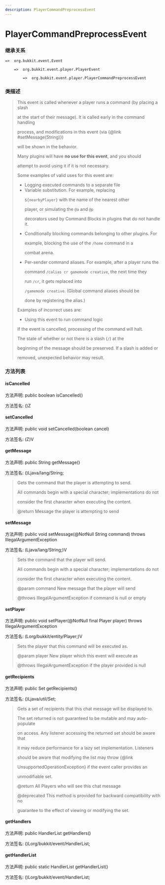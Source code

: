 ```yaml
---
description: PlayerCommandPreprocessEvent
---
```


# PlayerCommandPreprocessEvent

### 继承关系

    =>  org.bukkit.event.Event

        =>  org.bukkit.event.player.PlayerEvent

            =>  org.bukkit.event.player.PlayerCommandPreprocessEvent

### 类描述

> This event is called whenever a player runs a command (by placing a slash
>
> at the start of their message). It is called early in the command handling
>
> process, and modifications in this event (via {@link #setMessage(String)})
>
> will be shown in the behavior.
>
> <p>
>
> Many plugins will have <b>no use for this event</b>, and you should
>
> attempt to avoid using it if it is not necessary.
>
> <p>
>
> Some examples of valid uses for this event are:
>
> <ul>
>
> <li>Logging executed commands to a separate file
>
> <li>Variable substitution. For example, replacing
>
> <code>${nearbyPlayer}</code> with the name of the nearest other
>
> player, or simulating the <code>@a</code> and <code>@p</code>
>
> decorators used by Command Blocks in plugins that do not handle it.
>
> <li>Conditionally blocking commands belonging to other plugins. For
>
> example, blocking the use of the <code>/home</code> command in a
>
> combat arena.
>
> <li>Per-sender command aliases. For example, after a player runs the
>
> command <code>/calias cr gamemode creative</code>, the next time they
>
> run <code>/cr</code>, it gets replaced into
>
> <code>/gamemode creative</code>. (Global command aliases should be
>
> done by registering the alias.)
>
> </ul>
>
> <p>
>
> Examples of incorrect uses are:
>
> <ul>
>
> <li>Using this event to run command logic
>
> </ul>
>
> <p>
>
> If the event is cancelled, processing of the command will halt.
>
> <p>
>
> The state of whether or not there is a slash (<code>/</code>) at the
>
> beginning of the message should be preserved. If a slash is added or
>
> removed, unexpected behavior may result.

### 方法列表

#### isCancelled

方法声明: public boolean isCancelled()

方法签名: ()Z

#### setCancelled

方法声明: public void setCancelled(boolean cancel)

方法签名: (Z)V

#### getMessage

方法声明: public String getMessage()

方法签名: ()Ljava/lang/String;

> Gets the command that the player is attempting to send.
>
> <p>
>
> All commands begin with a special character; implementations do not
>
> consider the first character when executing the content.
>
> @return Message the player is attempting to send

#### setMessage

方法声明: public void setMessage(@NotNull String command) throws IllegalArgumentException

方法签名: (Ljava/lang/String;)V

> Sets the command that the player will send.
>
> <p>
>
> All commands begin with a special character; implementations do not
>
> consider the first character when executing the content.
>
> @param command New message that the player will send
>
> @throws IllegalArgumentException if command is null or empty

#### setPlayer

方法声明: public void setPlayer(@NotNull final Player player) throws IllegalArgumentException

方法签名: (Lorg/bukkit/entity/Player;)V

> Sets the player that this command will be executed as.
>
> @param player New player which this event will execute as
>
> @throws IllegalArgumentException if the player provided is null

#### getRecipients

方法声明: public Set<Player> getRecipients()

方法签名: ()Ljava/util/Set;

> Gets a set of recipients that this chat message will be displayed to.
>
> <p>
>
> The set returned is not guaranteed to be mutable and may auto-populate
>
> on access. Any listener accessing the returned set should be aware that
>
> it may reduce performance for a lazy set implementation. Listeners
>
> should be aware that modifying the list may throw {@link
>
> UnsupportedOperationException} if the event caller provides an
>
> unmodifiable set.
>
> @return All Players who will see this chat message
>
> @deprecated This method is provided for backward compatibility with no
>
> guarantee to the effect of viewing or modifying the set.

#### getHandlers

方法声明: public HandlerList getHandlers()

方法签名: ()Lorg/bukkit/event/HandlerList;

#### getHandlerList

方法声明: public static HandlerList getHandlerList()

方法签名: ()Lorg/bukkit/event/HandlerList;